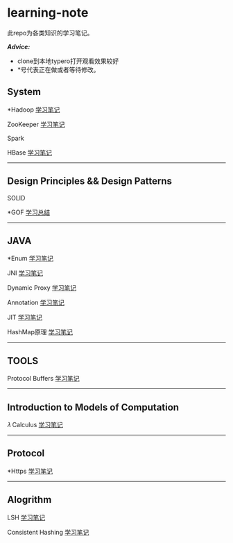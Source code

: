 # learning-note
此repo为各类知识的学习笔记。

***Advice:***

* clone到本地typero打开观看效果较好
* *号代表正在做或者等待修改。

## System

*Hadoop [学习笔记](doc/hadoop-learning-roadmap.md)

ZooKeeper [学习笔记](doc/zookeeper.md)

Spark

HBase [学习笔记](./doc/hbase.md)

 

---

## Design Principles && Design Patterns

SOLID

*GOF [学习总结](doc/design-pattern-gof.md)



---

## JAVA 

*Enum [学习笔记](doc/java-enum.md)

JNI [学习笔记](doc/java-jni.md)

Dynamic Proxy [学习笔记](doc/java-daynamic-proxy.md)

Annotation [学习笔记](doc/java-annotation.md)

JIT [学习笔记](./doc/java-jit.md)

HashMap原理 [学习笔记](doc/java-hashmap.md)



---

## TOOLS

Protocol Buffers [学习笔记](doc/tool-protocol-buffer.md)



---

## Introduction to Models of Computation

𝜆 Calculus [学习笔记](doc/lambda-calculus.md)



---

## Protocol

*Https [学习笔记](doc/https.md)

---



## Alogrithm

LSH [学习笔记](./doc/algorithm-lsh.md)

Consistent Hashing [学习笔记](./doc/algorithm-ch.md)